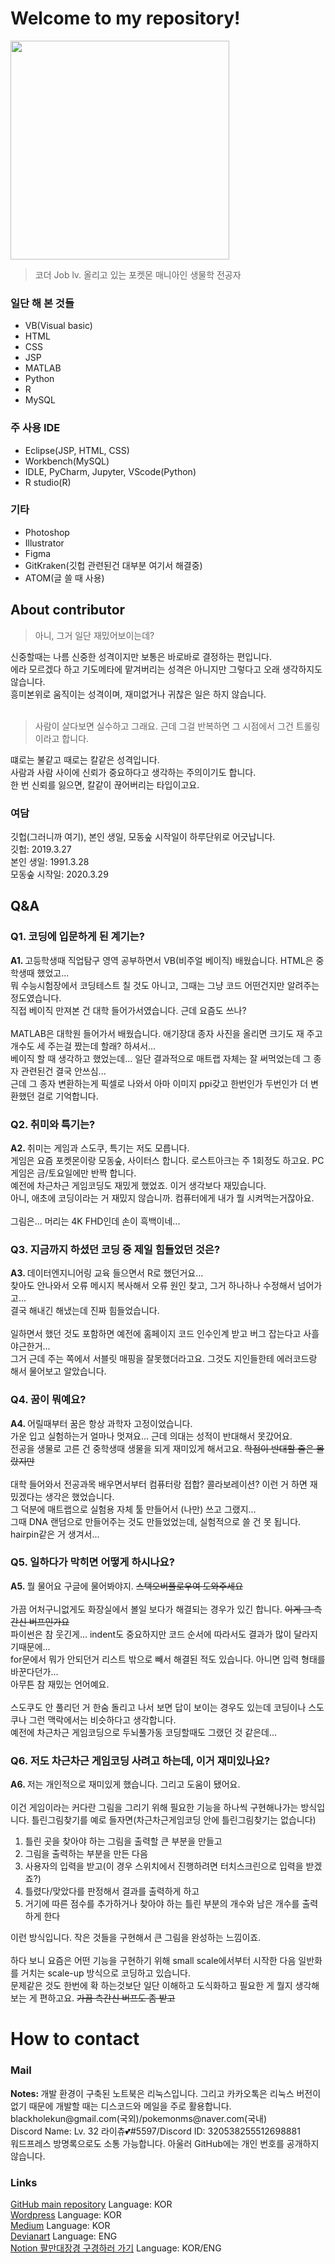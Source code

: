<h1>Welcome to my repository!</h1>
<img src="https://img1.daumcdn.net/thumb/R1280x0/?scode=mtistory2&fname=https%3A%2F%2Fblog.kakaocdn.net%2Fdn%2FczDji5%2Fbtrj1LqYRGK%2FS6ZDFYiYKSdb9M9GazBPgK%2Fimg.png" width="350">
<blockquote>코더 Job lv. 올리고 있는 포켓몬 매니아인 생물학 전공자</blockquote> 
<h3>일단 해 본 것들</h3>
<ul>
  <li>VB(Visual basic)</li>
  <li>HTML</li>
  <li>CSS</li>
  <li>JSP</li>
  <li>MATLAB</li>
  <li>Python</li>
  <li>R</li>
  <li>MySQL</li>
</ul>
<h3>주 사용 IDE</h3>
<ul>
  <li>Eclipse(JSP, HTML, CSS)</li>
  <li>Workbench(MySQL)</li>
  <li>IDLE, PyCharm, Jupyter, VScode(Python)</li>
  <li>R studio(R)</li>
</ul>
<h3>기타</h3>
<ul>
  <li>Photoshop</li>
  <li>Illustrator</li>
  <li>Figma</li>
  <li>GitKraken(깃헙 관련된건 대부분 여기서 해결중)</li>
  <li>ATOM(글 쓸 때 사용)</li>
</ul>
<h2>About contributor</h2>
<blockquote>아니, 그거 일단 재밌어보이는데? </blockquote>
신중할때는 나름 신중한 성격이지만 보통은 바로바로 결정하는 편입니다. <br>
에라 모르겠다 하고 기도메타에 맡겨버리는 성격은 아니지만 그렇다고 오래 생각하지도 않습니다. <br>
흥미본위로 움직이는 성격이며, 재미없거나 귀찮은 일은 하지 않습니다. <br>
<br>
<blockquote>사람이 살다보면 실수하고 그래요. 근데 그걸 반복하면 그 시점에서 그건 트롤링이라고 합니다. </blockquote>
떄로는 불같고 때로는 칼같은 성격입니다. <br>
사람과 사람 사이에 신뢰가 중요하다고 생각하는 주의이기도 합니다. <br>
한 번 신뢰를 잃으면, 칼같이 끊어버리는 타입이고요. <br>
<h3>여담</h3>
깃헙(그러니까 여기), 본인 생일, 모동숲 시작일이 하루단위로 어긋납니다. <br>
깃헙: 2019.3.27 <br>
본인 생일: 1991.3.28 <br>
모동숲 시작일: 2020.3.29 <br>
<h2>Q&A</h2>
<h3>Q1. 코딩에 입문하게 된 계기는?</h3>
<b>A1. </b>고등학생때 직업탐구 영역 공부하면서 VB(비주얼 베이직) 배웠습니다. HTML은 중학생때 했었고... <br>
뭐 수능시험장에서 코딩테스트 칠 것도 아니고, 그때는 그냥 코드 어떤건지만 알려주는 정도였습니다. <br>
직접 베이직 만져본 건 대학 들어가서였습니다. 근데 요즘도 쓰나? <br>
<br>
MATLAB은 대학원 들어가서 배웠습니다. 애기장대 종자 사진을 올리면 크기도 재 주고 개수도 세 주는걸 짰는데 할래? 하셔서... <br>
베이직 할 때 생각하고 했었는데... 일단 결과적으로 매트랩 자체는 잘 써먹었는데 그 종자 관련된건 결국 안쓰심... <br>
근데 그 종자 변환하는게 픽셀로 나와서 아마 이미지 ppi갖고 한번인가 두번인가 더 변환했던 걸로 기억합니다. 
<h3>Q2. 취미와 특기는? </h3>
<b>A2. </b>취미는 게임과 스도쿠, 특기는 저도 모릅니다. <br>
게임은 요즘 포켓몬이랑 모동숲, 사이터스 합니다. 로스트아크는 주 1회정도 하고요. PC게임은 금/토요일에만 반짝 합니다. <br>
예전에 차근차근 게임코딩도 재밌게 했었죠. 이거 생각보다 재밌습니다. <br>
아니, 애초에 코딩이라는 거 재밌지 않습니까. 컴퓨터에게 내가 뭘 시켜먹는거잖아요. <br>
<br>
그림은... 머리는 4K FHD인데 손이 흑백이네... 
<h3>Q3. 지금까지 하셨던 코딩 중 제일 힘들었던 것은? </h3>
<b>A3. </b>데이터엔지니어링 교육 들으면서 R로 했던거요... <br>
찾아도 안나와서 오류 메시지 복사해서 오류 원인 찾고, 그거 하나하나 수정해서 넘어가고... <br>
결국 해내긴 해냈는데 진짜 힘들었습니다. <br>
<br>
일하면서 했던 것도 포함하면 예전에 홈페이지 코드 인수인계 받고 버그 잡는다고 사흘 야근한거... <br>
그거 근데 주는 쪽에서 서블릿 매핑을 잘못했더라고요. 그것도 지인들한테 에러코드랑 해서 물어보고 알았습니다. <br>
<h3>Q4. 꿈이 뭐예요? </h3>
<b>A4. </b>어릴때부터 꿈은 항상 과학자 고정이었습니다. <br>
가운 입고 실험하는거 얼마나 멋져요... 근데 의대는 성적이 반대해서 못갔어요. <br>
전공을 생물로 고른 건 중학생때 생물을 되게 재미있게 해서고요. <s>학점이 반대할 줄은 몰랐지만</s><br>
<br>
대학 들어와서 전공과목 배우면서부터 컴퓨터랑 접합? 콜라보레이션? 이런 거 하면 재밌겠다는 생각은 했었습니다. <br>
그 덕분에 매트랩으로 실험용 자체 툴 만들어서 (나만) 쓰고 그랬지... <br>
그때 DNA 랜덤으로 만들어주는 것도 만들었었는데, 실험적으로 쓸 건 못 됩니다. hairpin같은 거 생겨서... <br>
<h3>Q5. 일하다가 막히면 어떻게 하시나요? </h3>
<b>A5. </b>뭘 물어요 구글에 물어봐야지. <s>스택오버플로우여 도와주세요</s><br>
<br>
가끔 어처구니없게도 화장실에서 볼일 보다가 해결되는 경우가 있긴 합니다. <s>이게 그 측간신 버프인가요</s><br>
파이썬은 참 웃긴게... indent도 중요하지만 코드 순서에 따라서도 결과가 많이 달라지기때문에... <br>
for문에서 뭐가 안되던거 리스트 밖으로 빼서 해결된 적도 있습니다. 아니면 입력 형태를 바꾼다던가... <br>
아무튼 참 재밌는 언어예요. <br>
<br>
스도쿠도 안 풀리던 거 한숨 돌리고 나서 보면 답이 보이는 경우도 있는데 코딩이나 스도쿠나 그런 맥락에서는 비슷하다고 생각합니다. <br>
예전에 차근차근 게임코딩으로 두뇌풀가동 코딩할때도 그랬던 것 같은데... <br>
<h3>Q6. 저도 차근차근 게임코딩 사려고 하는데, 이거 재미있나요? </h3>
<b>A6. </b>저는 개인적으로 재미있게 했습니다. 그리고 도움이 됐어요. <br>
<br>
이건 게임이라는 커다란 그림을 그리기 위해 필요한 기능을 하나씩 구현해나가는 방식입니다. 틀린그림찾기를 예로 들자면(차근차근게임코딩 안에 틀린그림찾기는 없습니다)<br>
<ol>
  <li>틀린 곳을 찾아야 하는 그림을 출력할 큰 부분을 만들고</li>
  <li>그림을 출력하는 부분을 만든 다음</li>
  <li>사용자의 입력을 받고(이 경우 스위치에서 진행하려면 터치스크린으로 입력을 받겠죠?)</li>
  <li>틀렸다/맞았다를 판정해서 결과를 출력하게 하고</li>
  <li>거기에 따른 점수를 추가하거나 찾아야 하는 틀린 부분의 개수와 남은 개수를 출력하게 한다</li>
</ol>
이런 방식입니다. 작은 것들을 구현해서 큰 그림을 완성하는 느낌이죠. <br>
<br>
하다 보니 요즘은 어떤 기능을 구현하기 위해 small scale에서부터 시작한 다음 일반화를 거치는 scale-up 방식으로 코딩하고 있습니다. <br>
문제같은 것도 한번에 확 하는것보단 일단 이해하고 도식화하고 필요한 게 뭘지 생각해보는 게 편하고요. <s>가끔 측간신 버프도 좀 받고</s>
<h1>How to contact</h1>
<h3>Mail</h3>
<b>Notes: </b>개발 환경이 구축된 노트북은 리눅스입니다. 그리고 카카오톡은 리눅스 버전이 없기 때문에 개발할 때는 디스코드와 메일을 주로 활용합니다. <br>
blackholekun@gmail.com(국외)/pokemonms@naver.com(국내)<br>
Discord Name: Lv. 32 라이츄💕#5597/Discord ID: 320538255512698881 <br>
워드프레스 방명록으로도 소통 가능합니다. 아울러 GitHub에는 개인 번호를 공개하지 않습니다. 
<h3>Links</h3>
<a href="https://github.com/koreanraichu/CodingPDS">GitHub main repository</a> Language: KOR<br>
<a href="https://koreanraichu.sfuhost.com/">Wordpress</a> Language: KOR<br>
<a href="https://medium.com/@koreanraichu">Medium</a> Language: KOR<br>
<a href="https://www.deviantart.com/blackholekun">Devianart</a> Language: ENG<br>
<a href="https://study-ing.notion.site/Molecular-recognization-c42def0b6a884f67af3fcb7f14bfa45f">Notion 팔만대장경 구경하러 가기</a> Language: KOR/ENG
